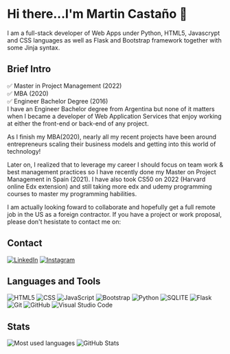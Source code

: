 # Hi there...I'm Martin Castaño 👋

I am a full-stack developer of Web Apps under Python, HTML5, Javascrypt and CSS languages as well as Flask and Bootstrap framework together with some Jinja syntax.

## Brief Intro
:white_check_mark: Master in Project Management  (2022)  
:white_check_mark: MBA  (2020)  
:white_check_mark: Engineer Bachelor Degree  (2016)  
I have an Engineer Bachelor degree from Argentina but none of it matters when I became a developer of Web Application Services that enjoy working at either the front-end or back-end of any project.

As I finish my MBA(2020), nearly all my recent projects have been around entrepreneurs scaling their business models and getting into this world of technology!

Later on, I realized that to leverage my career I should focus on team work & best management practices so I have recently done my Master on Project Management in Spain (2021). I have also took CS50 on 2022 (Harvard online Edx extension) and still taking more edx and udemy programming courses to master my programming habilities.

I am actually looking foward to collaborate and hopefully get a full remote job in the US as a foreign contractor. If you have a project or work proposal, please don't hesistate to contact me on:

## Contact
<a href="https://www.linkedin.com/in/martincastano/"> ![LinkedIn](https://img.shields.io/badge/LinkedIn-0077B5?style=for-the-badge&logo=linkedin&logoColor=white)</a>
<a href="https://www.instagram.com/ing_castano/">![Instagram](https://img.shields.io/badge/Instagram-E4405F?style=for-the-badge&logo=instagram&logoColor=white)</a>

## Languages and Tools  
![HTML5](https://img.shields.io/badge/html5-%23E34F26.svg?style=for-the-badge&logo=html5&logoColor=white) 
![CSS](https://img.shields.io/badge/CSS3-1572B6?style=for-the-badge&logo=css3&logoColor=white)
![JavaScript](https://img.shields.io/badge/javascript-%23323330.svg?style=for-the-badge&logo=javascript&logoColor=%23F7DF1E) 
![Bootstrap](https://img.shields.io/badge/bootstrap-%23563D7C.svg?style=for-the-badge&logo=bootstrap&logoColor=white) 
![Python](https://img.shields.io/badge/python-%2314354C.svg?style=for-the-badge&logo=python&logoColor=white) 
![SQLITE](https://img.shields.io/badge/SQLite-07405E?style=for-the-badge&logo=sqlite&logoColor=white)
![Flask](https://img.shields.io/badge/Flask-000000?style=for-the-badge&logo=flask&logoColor=white)
![Git](https://img.shields.io/badge/git-%23F05033.svg?style=for-the-badge&logo=git&logoColor=white)
![GitHub](https://img.shields.io/badge/github-%23121011.svg?style=for-the-badge&logo=github&logoColor=white) 
![Visual Studio Code](https://img.shields.io/badge/VisualStudioCode-0078d7.svg?style=for-the-badge&logo=visual-studio-code&logoColor=white) 

## Stats
![Most used languages](https://github-readme-stats.vercel.app/api/top-langs/?username=ing-castano)
![GitHub Stats](https://github-readme-stats.vercel.app/api?username=ing-castano)
